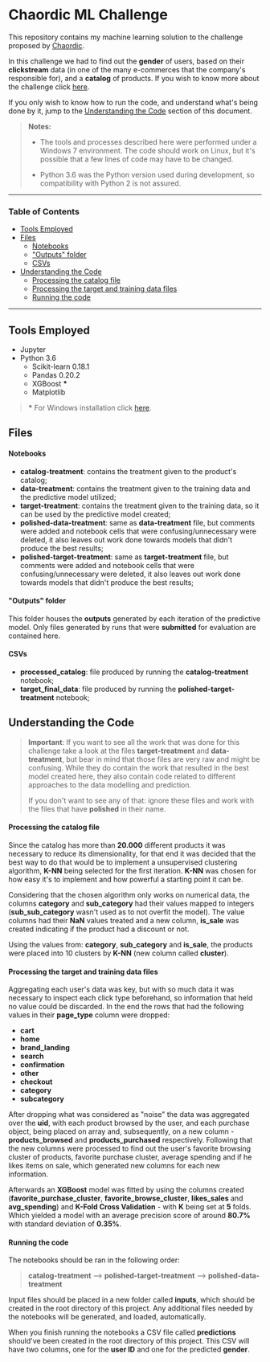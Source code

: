 Chaordic ML Challenge
===================

This repository contains my machine learning solution to the challenge proposed by [Chaordic](https://www.chaordic.com.br/). 

In this challenge we had to find out the **gender** of users, based on their **clickstream** data (in one of the many e-commerces that the company's responsible for), and a **catalog** of products. If you wish to know more about the challenge click [here](https://chaordic.github.io/machinelearning-challenge/).

If you only wish to know how to run the code, and understand what's being done by it, jump to the [Understanding the Code](#understanding-the-code) section of this document.

> **Notes:**
>
> - The tools and processes described here were performed under a Windows 7 environment. The code should work on Linux, but it's possible that a few lines of code may have to be changed.
>
> - Python 3.6 was the Python version used during development, so compatibility with Python 2 is not assured.

----------

### Table of Contents

- [Tools Employed](#tools-employed)
- [Files](#files)
	- [Notebooks](#notebooks)
	- ["Outputs" folder](#"outputs"-folder)
	- [CSVs](#csvs)
- [Understanding the Code](#understanding-the-code)
	- [Processing the catalog file](#processing-the-catalog-file)
	- [Processing the target and training data files](#processing-the-target-and-training-data-files)
	- [Running the code](#running-the-code)

----------
Tools Employed
-------------

- Jupyter
- Python 3.6
	- Scikit-learn 0.18.1
	- Pandas 0.20.2
	- XGBoost **\***
	- Matplotlib


> **\*** For Windows installation click [here](https://www.ibm.com/developerworks/community/blogs/jfp/entry/Installing_XGBoost_For_Anaconda_on_Windows?lang=en).



Files
-------------------

#### Notebooks

 - **catalog-treatment**: contains the treatment given to the product's catalog;
 - **data-treatment**: contains the treatment given to the training data and the predictive model utilized;
 - **target-treatment**: contains the treatment given to the training data, so it can be used by the predictive model created;
 - **polished-data-treatment**: same as **data-treatment** file, but comments were added and notebook cells that were confusing/unnecessary were deleted, it also leaves out work done towards models that didn't produce the best results;
 - **polished-target-treatment**: same as **target-treatment** file, but comments were added and notebook cells that were confusing/unnecessary were deleted, it also leaves out work done towards models that didn't produce the best results;

#### "Outputs" folder

This folder houses the **outputs** generated by each iteration of the predictive model. Only files generated by runs that were **submitted** for evaluation are contained here.

#### CSVs

 - **processed_catalog**: file produced by running the **catalog-treatment** notebook;
 - **target_final_data**: file produced by running the **polished-target-treatment** notebook;



Understanding the Code
-------------------

> **Important**: If you want to see all the work that was done for this challenge take a look at the files **target-treatment** and **data-treatment**, but bear in mind that those files are very raw and might be confusing. While they do contain the work that resulted in the best model created here, they also contain code related to different approaches to the data modelling and prediction.
>
>If you don't want to see any of that: ignore these files and work with the files that have **polished** in their name.

#### Processing the catalog file

Since the catalog has more than **20.000** different products it was necessary to reduce its dimensionality, for that end it was decided that the best way to do that would be to implement a unsupervised clustering algorithm, **K-NN** being selected for the first iteration. **K-NN** was chosen for how easy it's to implement and how powerful a starting point it can be.

Considering that the chosen algorithm only works on numerical data, the columns **category** and **sub_category** had their values mapped to integers (**sub_sub_category** wasn't used as to not overfit the model). The value columns had their **NaN** values treated and a new column, **is_sale** was created indicating if the product had a discount or not.

Using the values from: **category**, **sub_category** and **is_sale**, the products were placed into 10 clusters by **K-NN** (new column called **cluster**).

#### Processing the target and training data files

Aggregating each user's data was key, but with so much data it was necessary to inspect each click type beforehand, so information that held no value could be discarded. In the end the rows that had the following values in their **page_type** column were dropped:

 - **cart**
 - **home**
 - **brand_landing**
 - **search**
 - **confirmation**
 - **other**
 - **checkout**
 - **category**
 - **subcategory**

After dropping what was considered as "noise" the data was aggregated over the **uid**, with each product browsed by the user, and each purchase object, being placed on array and, subsequently, on a new column - **products_browsed** and **products_purchased** respectively. Following that the new columns were processed to find out the user's favorite browsing cluster of products, favorite purchase cluster, average spending and if he likes items on sale, which generated new columns for each new information.

Afterwards an **XGBoost** model was fitted by using the columns created (**favorite_purchase_cluster**, **favorite_browse_cluster**, **likes_sales** and **avg_spending**) and **K-Fold Cross Validation** - with **K** being set at **5** folds. Which yielded a model with an average precision score of around **80.7%** with standard deviation of **0.35%**.

#### Running the code

The notebooks should be ran in the following order:

> **catalog-treatment** --> **polished-target-treatment** --> **polished-data-treatment**

Input files should be placed in a new folder called **inputs**, which should be created in the root directory of this project. Any additional files needed by the notebooks will be generated, and loaded, automatically.

When you finish running the notebooks a CSV file called **predictions** should've been created in the root directory of this project. This CSV will have two columns, one for the **user ID** and one for the predicted **gender**.
